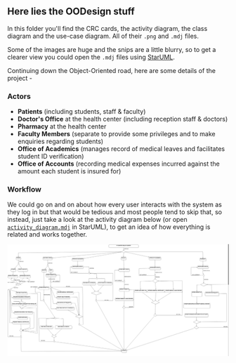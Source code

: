## Here lies the OODesign stuff

In this folder you'll find the CRC cards, the activity diagram, the class diagram and the use-case diagram. All of their `.png` and `.mdj` files.
  
Some of the images are huge and the snips are a little blurry, so to get a clearer view you could open the `.mdj` files using [StarUML](https://staruml.io).


Continuing down the Object-Oriented road, here are some details of the project -

### Actors
* **Patients** (including students, staff & faculty)
* **Doctor's Office** at the health center (including reception staff & doctors)
* **Pharmacy** at the health center
* **Faculty Members** (separate to provide some privileges and to make enquiries regarding students)
* **Office of Academics** (manages record of medical leaves and facilitates student ID verification)
* **Office of Accounts** (recording medical expenses incurred against the amount each student is insured for)

### Workflow
We could go on and on about how every user interacts with the system as they log in but that would be tedious and most people tend to skip that, so instead, just take a look at the activity diagram below (or open [`activity_diagram.mdj`](activity_diagram.mdj) in StarUML), to get an idea of how everything is related and works together.

![activity diagram](activity_diagram.png "Activity Diagram")